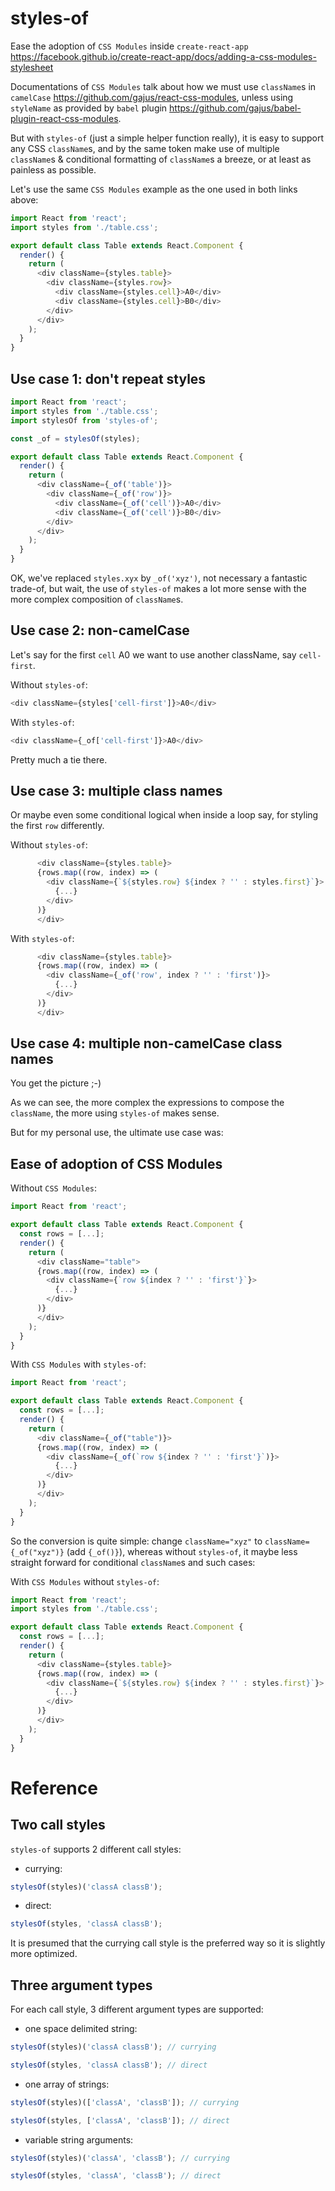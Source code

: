 # styles-of

Ease the adoption of `CSS Modules` inside `create-react-app` https://facebook.github.io/create-react-app/docs/adding-a-css-modules-stylesheet

Documentations of `CSS Modules` talk about how we must use `className`s in `camelCase` https://github.com/gajus/react-css-modules, unless using `styleName` as provided by `babel` plugin https://github.com/gajus/babel-plugin-react-css-modules.

But with `styles-of` (just a simple helper function really), it is easy to support any CSS `className`s, and by the same token make use of multiple `className`s & conditional formatting of `className`s a breeze, or at least as painless as possible.

Let's use the same `CSS Modules` example as the one used in both links above:

```javascript
import React from 'react';
import styles from './table.css';

export default class Table extends React.Component {
  render() {
    return (
      <div className={styles.table}>
        <div className={styles.row}>
          <div className={styles.cell}>A0</div>
          <div className={styles.cell}>B0</div>
        </div>
      </div>
    );
  }
}
```

## Use case 1: don't repeat styles

```javascript
import React from 'react';
import styles from './table.css';
import stylesOf from 'styles-of';

const _of = stylesOf(styles);

export default class Table extends React.Component {
  render() {
    return (
      <div className={_of('table')}>
        <div className={_of('row')}>
          <div className={_of('cell')}>A0</div>
          <div className={_of('cell')}>B0</div>
        </div>
      </div>
    );
  }
}
```

OK, we've replaced `styles.xyx` by `_of('xyz')`, not necessary a fantastic trade-of, but wait, the use of `styles-of` makes a lot more sense with the more complex composition of `className`s.

## Use case 2: non-camelCase

Let's say for the first `cell` A0 we want to use another className, say `cell-first`.

Without `styles-of`:

```javascript
<div className={styles['cell-first']}>A0</div>
```

With `styles-of`:

```javascript
<div className={_of['cell-first']}>A0</div>
```

Pretty much a tie there.

## Use case 3: multiple class names

Or maybe even some conditional logical when inside a loop say, for styling the first `row` differently.

Without `styles-of`:

```javascript
      <div className={styles.table}>
      {rows.map((row, index) => (
        <div className={`${styles.row} ${index ? '' : styles.first}`}>
          {...}
        </div>
      )}
      </div>
```

With `styles-of`:

```javascript
      <div className={styles.table}>
      {rows.map((row, index) => (
        <div className={_of('row', index ? '' : 'first')}>
          {...}
        </div>
      )}
      </div>
```

## Use case 4: multiple non-camelCase class names

You get the picture ;-)

As we can see, the more complex the expressions to compose the `className`, the more using `styles-of` makes sense.

But for my personal use, the ultimate use case was:

## Ease of adoption of CSS Modules

Without `CSS Modules`:

```javascript
import React from 'react';

export default class Table extends React.Component {
  const rows = [...];
  render() {
    return (
      <div className="table">
      {rows.map((row, index) => (
        <div className={`row ${index ? '' : 'first'}`}>
          {...}
        </div>
      )}
      </div>
    );
  }
}
```

With `CSS Modules` with `styles-of`:

```javascript
import React from 'react';

export default class Table extends React.Component {
  const rows = [...];
  render() {
    return (
      <div className={_of("table")}>
      {rows.map((row, index) => (
        <div className={_of(`row ${index ? '' : 'first'}`)}>
          {...}
        </div>
      )}
      </div>
    );
  }
}
```

So the conversion is quite simple: change `className="xyz"` to `className={_of("xyz")}` (add `{_of()}`), whereas without `styles-of`, it maybe less straight forward for conditional `className`s and such cases:

With `CSS Modules` without `styles-of`:

```javascript
import React from 'react';
import styles from './table.css';

export default class Table extends React.Component {
  const rows = [...];
  render() {
    return (
      <div className={styles.table}>
      {rows.map((row, index) => (
        <div className={`${styles.row} ${index ? '' : styles.first}`}>
          {...}
        </div>
      )}
      </div>
    );
  }
}
```

# Reference

## Two call styles

`styles-of` supports 2 different call styles:

- currying:

```javascript
stylesOf(styles)('classA classB');
```

- direct:

```javascript
stylesOf(styles, 'classA classB');
```

It is presumed that the currying call style is the preferred way so it is slightly more optimized.

## Three argument types

For each call style, 3 different argument types are supported:

- one space delimited string:

```javascript
stylesOf(styles)('classA classB'); // currying

stylesOf(styles, 'classA classB'); // direct
```

- one array of strings:

```javascript
stylesOf(styles)(['classA', 'classB']); // currying

stylesOf(styles, ['classA', 'classB']); // direct
```

- variable string arguments:

```javascript
stylesOf(styles)('classA', 'classB'); // currying

stylesOf(styles, 'classA', 'classB'); // direct
```
